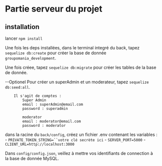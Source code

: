 # Partie serveur du projet

## installation

lancer `npm install`

Une fois les deps installées, dans le terminal integré du back, tapez `sequelize db:create` pour créer la base de donnée `groupomania_development`.

Une fois créee, tapez `sequelize db:migrate` pour créer les tables de la base de donnée.

--Optionel Pour créer un superAdmin et un moderateur, tapez `sequelize db:seed:all`.

        Il s'agit de comptes :
            Super Admin
            email : superAdmin@email.com
            password : superadmin

            moderator
            email : moderator@email.com
            password : moderator

dans la racine du `back/config`, créez un fichier .env contenant les variables : - ` PRIVATE_TOKEN_STRING=``votre clé secrète ici ` - `SERVER_PORT=5000` - `CLIENT_URL=http://localhost:3000`

Dans `config/config.json`, veillez à mettre vos identifiants de connection à la base de donnée MySQL.
